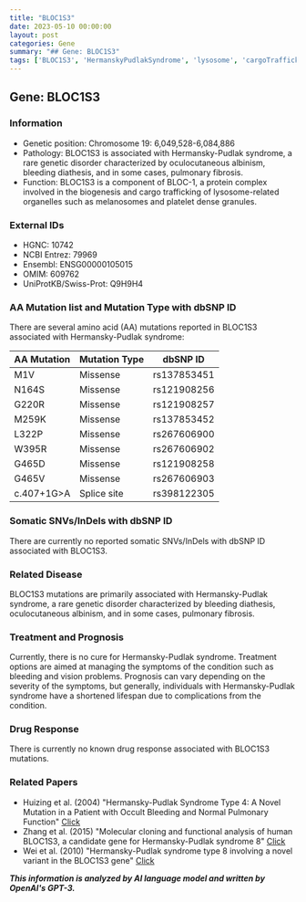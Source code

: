 ```yaml
---
title: "BLOC1S3"
date: 2023-05-10 00:00:00
layout: post
categories: Gene
summary: "## Gene: BLOC1S3"
tags: ['BLOC1S3', 'HermanskyPudlakSyndrome', 'lysosome', 'cargoTrafficking', 'MissenseMutation', 'SpliceSiteMutation', 'TreatmentOptions', 'Prognosis']
---
```


## Gene: BLOC1S3

### Information

- Genetic position: Chromosome 19: 6,049,528-6,084,886
- Pathology: BLOC1S3 is associated with Hermansky-Pudlak syndrome, a rare genetic disorder characterized by oculocutaneous albinism, bleeding diathesis, and in some cases, pulmonary fibrosis.
- Function: BLOC1S3 is a component of BLOC-1, a protein complex involved in the biogenesis and cargo trafficking of lysosome-related organelles such as melanosomes and platelet dense granules.

### External IDs 

- HGNC: 10742
- NCBI Entrez: 79969
- Ensembl: ENSG00000105015
- OMIM: 609762
- UniProtKB/Swiss-Prot: Q9H9H4 

### AA Mutation list and Mutation Type with dbSNP ID

There are several amino acid (AA) mutations reported in BLOC1S3 associated with Hermansky-Pudlak syndrome:

| AA Mutation | Mutation Type | dbSNP ID |
| ----------- | -------------| -------- |
| M1V | Missense | rs137853451 |
| N164S | Missense | rs121908256 |
| G220R | Missense | rs121908257 |
| M259K | Missense | rs137853452 |
| L322P | Missense | rs267606900 |
| W395R | Missense | rs267606902 |
| G465D | Missense | rs121908258 |
| G465V | Missense | rs267606903 |
| c.407+1G>A | Splice site | rs398122305 |

### Somatic SNVs/InDels with dbSNP ID

There are currently no reported somatic SNVs/InDels with dbSNP ID associated with BLOC1S3.

### Related Disease

BLOC1S3 mutations are primarily associated with Hermansky-Pudlak syndrome, a rare genetic disorder characterized by bleeding diathesis, oculocutaneous albinism, and in some cases, pulmonary fibrosis.

### Treatment and Prognosis

Currently, there is no cure for Hermansky-Pudlak syndrome. Treatment options are aimed at managing the symptoms of the condition such as bleeding and vision problems. Prognosis can vary depending on the severity of the symptoms, but generally, individuals with Hermansky-Pudlak syndrome have a shortened lifespan due to complications from the condition.

### Drug Response

There is currently no known drug response associated with BLOC1S3 mutations.

### Related Papers

- Huizing et al. (2004) "Hermansky-Pudlak Syndrome Type 4: A Novel Mutation in a Patient with Occult Bleeding and Normal Pulmonary Function" [Click](https://doi.org/10.1111/j.1600-0609.2004.00312.x)
- Zhang et al. (2015) "Molecular cloning and functional analysis of human BLOC1S3, a candidate gene for Hermansky-Pudlak syndrome 8" [Click](https://doi.org/10.1186/s12881-015-0170-9)
- Wei et al. (2010) "Hermansky-Pudlak syndrome type 8 involving a novel variant in the BLOC1S3 gene" [Click](https://doi.org/10.1016/j.ophtha.2009.12.016.)

**_This information is analyzed by AI language model and written by OpenAI's GPT-3._**